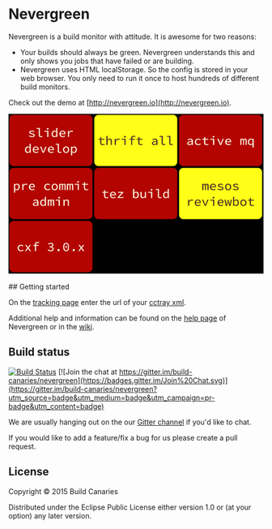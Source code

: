 # Nevergreen

Nevergreen is a build monitor with attitude. It is awesome for two reasons:

* Your builds should always be green. Nevergreen understands this and only shows you jobs that have failed or are building.
* Nevergreen uses HTML localStorage. So the config is stored in your web browser. You only need to run it once to host hundreds of different build monitors.

Check out the demo at [http://nevergreen.io](http://nevergreen.io).

![Example of Nevergreen on Apache builds](doc/screenshot.png)

## Getting started

On the [tracking page](http://nevergreen.io/#/tracking) enter the url of your [cctray xml](wiki/find-cctray).

Additional help and information can be found on the [help page](http://nevergreen.io/#/help) of Nevergreen or in the [wiki](wiki).

## Build status

[![Build Status](https://snap-ci.com/build-canaries/nevergreen/branch/master/build_image)](https://snap-ci.com/build-canaries/nevergreen/branch/master)
[![Join the chat at https://gitter.im/build-canaries/nevergreen](https://badges.gitter.im/Join%20Chat.svg)](https://gitter.im/build-canaries/nevergreen?utm_source=badge&utm_medium=badge&utm_campaign=pr-badge&utm_content=badge)

We are usually hanging out on the our [Gitter channel](https://gitter.im/build-canaries/nevergreen) if you'd like to chat.

If you would like to add a feature/fix a bug for us please create a pull request.

## License

Copyright © 2015 Build Canaries

Distributed under the Eclipse Public License either version 1.0 or (at your option) any later version.
